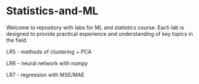 # Statistics-and-ML
Welcome to repository with labs for ML and statistics course. Each lab is designed to provide practical experience and understanding of key topics in the field

LR5 - methods of clustering + PCA 

LR6 - neural network with numpy

LR7 - regression with MSE/MAE
